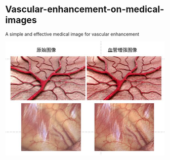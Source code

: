 # Vascular-enhancement-on-medical-images
A simple and effective medical image for vascular enhancement



![image](https://github.com/oraclBH/Vascular-enhancement-on-medical-images/blob/main/Screenshots/vascularenhance.jpg)

